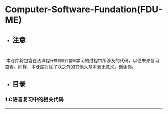 # Computer-Software-Fundation(FDU-ME)
* ## 注意<br>  
  本仓库将包含在该课程`计算机软件基础`学习的过程中所涉及的代码，以便未来复习查看。同样，本仓库对除了朕之外的其他人基本毫无意义。谢谢你。
<br>
* ## 目录<br>
### 1.C语言复习中的相关代码

____________________________________________________________________________________________________


